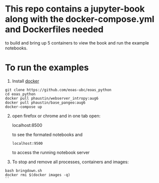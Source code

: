 # This repo contains a jupyter-book along with the docker-compose.yml and Dockerfiles needed
  to build and bring up 5 containers to view the book and run the example notebooks.

# To run the examples

1) Install [docker](https://docs.docker.com/get-docker/)

```
git clone https://github.com/eoas-ubc/eoas_python
cd eoas_python
docker pull phaustin/webserver_intropy:aug6
docker pull phaustin/base_pangeo:aug6
docker-compose up
```

2) open firefox or chrome and in one tab open:

      localhost:8500

   to see the formated notebooks and

       localhost:9500

   to access the running notebook server

3) To stop and remove all processes, containers and images:

```
bash bringdown.sh
docker rmi $(docker images -q)
``


